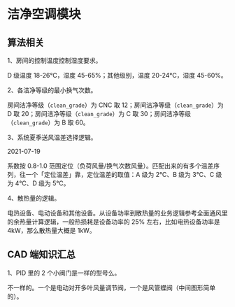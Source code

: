 # 洁净空调模块

## 算法相关

1、房间的控制温度控制湿度要求。

D 级温度 18-26℃，湿度 45-65%；其他级别，温度 20-24℃，湿度 45-60%。

2、各洁净等级的最小换气次数。

房间洁净等级（`clean_grade`）为 CNC 取 12；房间洁净等级（`clean_grade`）为 D 取 20；房间洁净等级（`clean_grade`）为 C 取 30；房间洁净等级（`clean_grade`）为 B 取 60。

3、系统夏季送风温差选择逻辑。

2021-07-19

系数按 0.8-1.0 范围定位（负荷风量/换气次数风量）。匹配出来的有多个温差序列，往一个「定位温差」靠，定位温差的取值：A 级为 2℃、B 级为 3℃、C 级为 4℃、D 级为 5℃。

4、散热量的逻辑。

电热设备、电动设备和其他设备。从设备功率到散热量的业务逻辑参考全面通风里的余热量计算逻辑，一般热损耗是设备功率的 25% 左右，比如电热设备功率是 4kW，那么散热量大概是 1kW。

## CAD 端知识汇总

1、PID 里的 2 个小阀门是一样的型号么。

不一样的。一个是电动对开多叶风量调节阀，一个是风管蝶阀（中间图形简单的）。